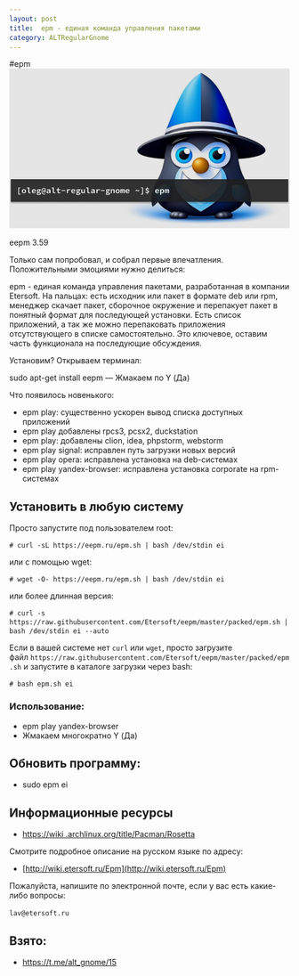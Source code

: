 ```yaml
---
layout: post
title:  epm - единая команда управления пакетами
category: ALTRegularGnome
---
```



#epm
![epm](/img/Pasted%20image%2020230826212556.png)

eepm 3.59

Только сам попробовал, и собрал первые впечатления. Положительными эмоциями нужно делиться:

epm - единая команда управления пакетами, разработанная в компании Etersoft. На пальцах: есть исходник или пакет в формате deb или rpm, менеджер скачает пакет, сборочное окружение и перепакует пакет в понятный формат для последующей установки. Есть список приложений, а так же можно перепаковать приложения отсутствующего в списке самостоятельно. Это ключевое, оставим  часть функционала на последующие обсуждения. 

Установим? Открываем терминал:

sudo apt-get install eepm
—
Жмакаем по Y (Да)

Что появилось новенького:
* epm play: существенно ускорен вывод списка доступных приложений
* epm play добавлены rpcs3, pcsx2, duckstation
* epm play: добавлены clion, idea, phpstorm, webstorm
* epm play signal: исправлен путь загрузки новых версий
* epm play opera: исправлена установка на deb-системах
* epm play yandex-browser: исправлена установка corporate на rpm-системах

## Установить в любую систему

Просто запустите под пользователем root:

```
# curl -sL https://eepm.ru/epm.sh | bash /dev/stdin ei
```

или с помощью wget:

```
# wget -O- https://eepm.ru/epm.sh | bash /dev/stdin ei
```

или более длинная версия:

```
# curl -s https://raw.githubusercontent.com/Etersoft/eepm/master/packed/epm.sh | bash /dev/stdin ei --auto
```

Если в вашей системе нет `curl` или `wget`, просто загрузите файл `https://raw.githubusercontent.com/Etersoft/eepm/master/packed/epm.sh` и запустите в каталоге загрузки через bash:

```
# bash epm.sh ei
```
### Использование:

- epm play yandex-browser
- Жмакаем многократно Y (Да)

## Обновить программу:

- sudo epm ei

## Информационные ресурсы

- [https://wiki .archlinux.org/title/Pacman/Rosetta](https://wiki.archlinux.org/title/Pacman/Rosetta)

Смотрите подробное описание на русском языке по адресу:


- [http://wiki.etersoft.ru/Epm](http://wiki.etersoft.ru/Epm)

Пожалуйста, напишите по электронной почте, если у вас есть какие-либо вопросы: 

`lav@etersoft.ru`

## Взято:

- https://t.me/alt_gnome/15

